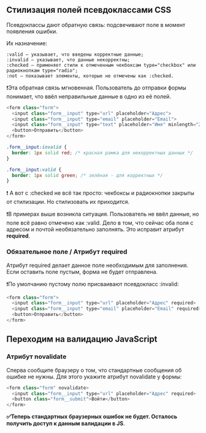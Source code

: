 ## Стилизация полей псевдоклассами CSS

Псевдоклассы дают обратную связь: подсвечивают поле в момент появления ошибки.

Их назначение:

```
:valid — указывает, что введены корректные данные;
:invalid — указывает, что данные некорректны;
:checked — применяет стили к отмеченным чекбоксам type="checkbox" или радиокнопкам type="radio";
:not — показывает элементы, которые не отмечены как :checked.
```

❗Эта обратная связь мгновенная. Пользователь до отправки формы понимает, что ввёл неправильные данные в одно из её полей.

```javascript
<form class="form">
  <input class="form__input" type="url" placeholder="Адрес">
  <input class="form__input" type="email" placeholder="Email">
  <input class="form__input" type="text" placeholder="Имя" minlength="2" maxlength="30">
  <button>Отправить</button>
</form>
```

```css
.form__input:invalid {
  border: 1px solid red; /* красная рамка для некорректных данных */
}

.form__input:valid {
  border: 1px solid green; /* зелёная - для корректных */
}
```

❗ А вот с :checked не всё так просто: чекбоксы и радиокнопки закрыты от стилизации. Но стилизовать их приходится.

❗В примерах выше возникла ситуация. Пользователь не ввёл данные, но поле всё равно отмечено как :valid. Дело в том, что сейчас оба поля с адресом и почтой необязательно заполнять.
Это исправит атрибут **required**.

### Обязательное поле / Атрибут required

Атрибут required делает данное поле необходимым для заполнения. Если оставить поле пустым, форма не будет отправлена.

❗По умолчанию пустому полю присваивают псевдокласс :invalid:

```javascript
<form class="form">
  <input class="form__input" type="url" placeholder="Адрес" required>
  <input class="form__input" type="email" placeholder="Email" required>
  <button>Отправить</button>
</form>
```

## Переходим на валидацию JavaScript

### Атрибут novalidate

Сперва сообщите браузеру о том, что стандартные сообщения об ошибке не нужны. Для этого укажите атрибут novalidate у формы:

```javascript
<form class="form" novalidate>
  <input class="form__input" type="url" placeholder="Адрес" required>
  <button class="form__submit">Войти</button>
</form>
```

**✅Теперь стандартных браузерных ошибок не будет. Осталось получить доступ к данным валидации в JS**.
